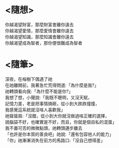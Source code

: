 # <隨想>  

你越渴望財富，那麼財富會離你遠去  
你越渴望愛情，那麼愛情會離你遠去  
你越渴望知識，那麼知識會離你遠去  
你越渴望成為智者，那你便很難成為智者


# <隨筆> 
深夜，在榕樹下偶遇了祂  
在祂離開前，我著急忙荒得問道:「為什麼是我?」  
祂轉頭看向我:「為什麼不能是你?」  
我想了想，小聲說:「我既不聰明，又沒天賦，  
記憶力差，老是把事情搞砸，從小到大跌跌撞撞，  
我感覺這系統就沒啥人喜歡我」  
祂聳聳肩:「沒錯，從小到大你就沒做過啥正確的選擇，  
說腦袋不好，也確實是不好，而且，你就是個自私的混蛋」  
我不置可否的微微點頭，祂轉頭邁步離去    
「也許是你本質的善良吧」祂說:「還有包容他人的能力」  
「你」祂漸漸消失在前方的馬路口:「沒自己想得差」


